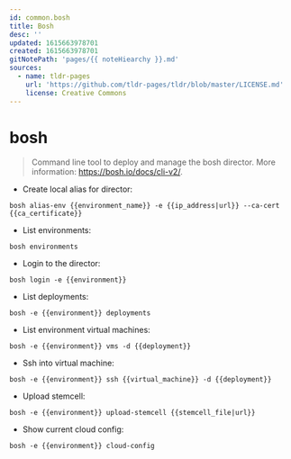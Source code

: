 ```yaml
---
id: common.bosh
title: Bosh
desc: ''
updated: 1615663978701
created: 1615663978701
gitNotePath: 'pages/{{ noteHiearchy }}.md'
sources:
  - name: tldr-pages
    url: 'https://github.com/tldr-pages/tldr/blob/master/LICENSE.md'
    license: Creative Commons
---
```

# bosh

> Command line tool to deploy and manage the bosh director.
> More information: <https://bosh.io/docs/cli-v2/>.

- Create local alias for director:

`bosh alias-env {{environment_name}} -e {{ip_address|url}} --ca-cert {{ca_certificate}}`

- List environments:

`bosh environments`

- Login to the director:

`bosh login -e {{environment}} `

- List deployments:

`bosh -e {{environment}} deployments`

- List environment virtual machines:

`bosh -e {{environment}} vms -d {{deployment}}`

- Ssh into virtual machine:

`bosh -e {{environment}} ssh {{virtual_machine}} -d {{deployment}}`

- Upload stemcell:

`bosh -e {{environment}} upload-stemcell {{stemcell_file|url}}`

- Show current cloud config:

`bosh -e {{environment}} cloud-config`

